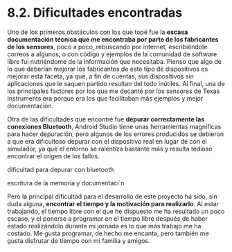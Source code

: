 # 8.2. Dificultades encontradas

Uno de los primeros obstáculos con los que topé fue la **escasa documentación técnica que me encontraba por parte de los fabricantes de los sensores**, poco a poco, rebuscando por internet, escribiéndole correos a algunos, o con código y ejemplos de la comunidad de software libre fui nutriéndome de la información que necesitaba. Pienso que algo de lo que deberían mejorar los fabricantes de este tipo de dispositivos es mejorar esta faceta, ya que, a fin de cuentas, sus dispositivos sin aplicaciones que le saquen partido resultan del todo inútiles. Al final, una de los principales factores por los que me decanté por los sensores de Texas Instruments era porque era los que facilitaban más ejemplos y mejor documentación.

Otra de las dificultades que encontré fue **depurar correctamente las conexiones Bluetooth**, Android Studio tiene unas herramientas magnificas para hacer depuración, pero algunos de los errores producidos se debieron a que era dificultoso depurar con el dispositivo real en lugar de con el simulador, ya que el entorno se ralentiza bastante más y resulta tedioso encontrar el origen de los fallos.

dificultad para depurar con bluetooth

escritura de la memoria y documentaci´n

Pero la principal dificultad para el desarrollo de este proyecto ha sido, sin duda alguna, **encontrar el tiempo y la motivación para realizarlo**. Al estar trabajando, el tiempo libre con el que he dispuesto me ha resultado un poco escaso, y el ponerse a programar en el tiempo libre después de haber estado realizándolo durante mi jornada es lo que más trabajo me ha costado. Me gusta programar, de hecho me encanta, pero también me gusta disfrutar de tiempo con mi familia y amigos.